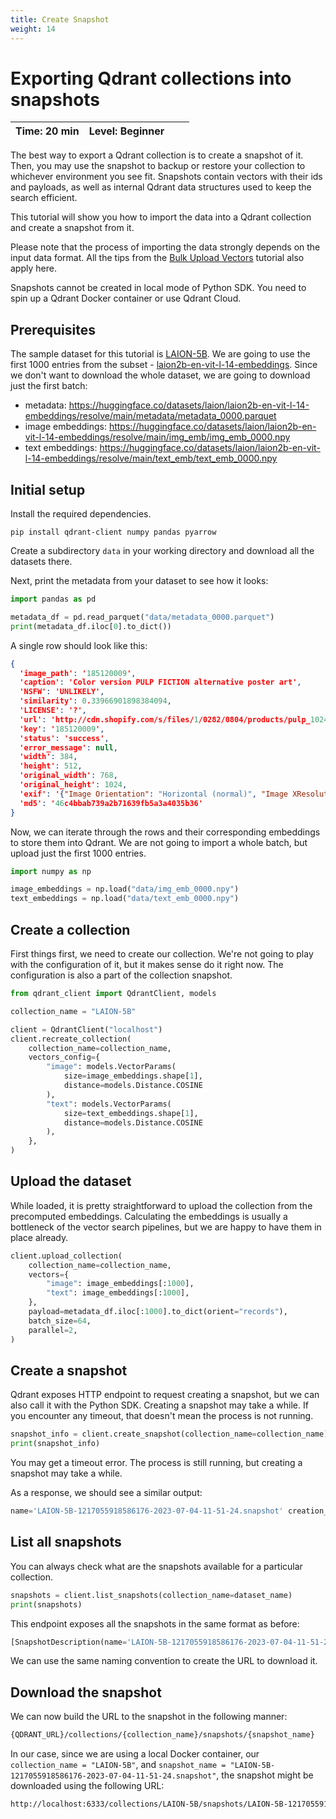```yaml
---
title: Create Snapshot
weight: 14
---
```


# Exporting Qdrant collections into snapshots

| Time: 20 min | Level: Beginner |  |    |
|--------------| ----------- | ----------- |----------- |

The best way to export a Qdrant collection is to create a snapshot of it. Then, you may use the snapshot to backup or restore your collection to whichever environment you see fit. 
Snapshots contain vectors with their ids and payloads, as well as internal Qdrant data structures used to keep the search efficient.

This tutorial will show you how to import the data into a Qdrant collection and create a snapshot from it. 

Please note that the process of importing the data strongly depends on the input data format. All the tips from the [Bulk Upload Vectors](/documentation/tutorials/bulk-upload/) tutorial also apply here.

<aside role="status">Snapshots cannot be created in local mode of Python SDK. You need to spin up a Qdrant Docker container or use Qdrant Cloud.</aside>

## Prerequisites

The sample dataset for this tutorial is [LAION-5B](https://laion.ai/blog/laion-5b/). We are going to use the first 1000 entries from the subset - [laion2b-en-vit-l-14-embeddings](https://huggingface.co/datasets/laion/laion2b-en-vit-l-14-embeddings). Since we don't want to download the whole dataset, we are going to download just the first batch:

- metadata: https://huggingface.co/datasets/laion/laion2b-en-vit-l-14-embeddings/resolve/main/metadata/metadata_0000.parquet
- image embeddings: https://huggingface.co/datasets/laion/laion2b-en-vit-l-14-embeddings/resolve/main/img_emb/img_emb_0000.npy
- text embeddings: https://huggingface.co/datasets/laion/laion2b-en-vit-l-14-embeddings/resolve/main/text_emb/text_emb_0000.npy


## Initial setup

Install the required dependencies.

```shell
pip install qdrant-client numpy pandas pyarrow
```

Create a subdirectory `data` in your working directory and download all the datasets there.

Next, print the metadata from your dataset to see how it looks:

```python
import pandas as pd

metadata_df = pd.read_parquet("data/metadata_0000.parquet")
print(metadata_df.iloc[0].to_dict())
```

A single row should look like this:

```json
{
  'image_path': '185120009', 
  'caption': 'Color version PULP FICTION alternative poster art', 
  'NSFW': 'UNLIKELY', 
  'similarity': 0.33966901898384094, 
  'LICENSE': '?', 
  'url': 'http://cdn.shopify.com/s/files/1/0282/0804/products/pulp_1024x1024.jpg?v=1474264437', 
  'key': '185120009', 
  'status': 'success', 
  'error_message': null, 
  'width': 384,
  'height': 512, 
  'original_width': 768, 
  'original_height': 1024, 
  'exif': '{"Image Orientation": "Horizontal (normal)", "Image XResolution": "100", "Image YResolution": "100", "Image ResolutionUnit": "Pixels/Inch", "Image YCbCrPositioning": "Centered", "Image ExifOffset": "102", "EXIF ExifVersion": "0210", "EXIF ComponentsConfiguration": "YCbCr", "EXIF FlashPixVersion": "0100", "EXIF ColorSpace": "Uncalibrated", "EXIF ExifImageWidth": "768", "EXIF ExifImageLength": "1024"}', 
  'md5': '46c4bbab739a2b71639fb5a3a4035b36'
}
```

Now, we can iterate through the rows and their corresponding embeddings to store them into Qdrant. We are not going to import a whole batch,
but upload just the first 1000 entries.

```python
import numpy as np

image_embeddings = np.load("data/img_emb_0000.npy")
text_embeddings = np.load("data/text_emb_0000.npy")
```

## Create a collection

First things first, we need to create our collection. We're not going to play with the configuration of it, but it makes sense do it right now. 
The configuration is also a part of the collection snapshot.

```python
from qdrant_client import QdrantClient, models

collection_name = "LAION-5B"

client = QdrantClient("localhost")
client.recreate_collection(
    collection_name=collection_name,
    vectors_config={
        "image": models.VectorParams(
            size=image_embeddings.shape[1], 
            distance=models.Distance.COSINE
        ),
        "text": models.VectorParams(
            size=text_embeddings.shape[1], 
            distance=models.Distance.COSINE
        ),
    },
)
```

## Upload the dataset

While loaded, it is pretty straightforward to upload the collection from the precomputed embeddings. Calculating the embeddings is usually
a bottleneck of the vector search pipelines, but we are happy to have them in place already.

```python
client.upload_collection(
    collection_name=collection_name,
    vectors={
        "image": image_embeddings[:1000],
        "text": image_embeddings[:1000],
    },
    payload=metadata_df.iloc[:1000].to_dict(orient="records"),
    batch_size=64,
    parallel=2,
)
```

## Create a snapshot

Qdrant exposes HTTP endpoint to request creating a snapshot, but we can also call it with the Python SDK. Creating a snapshot may take a while. If you encounter any timeout, that doesn't mean the process is not running.

```python
snapshot_info = client.create_snapshot(collection_name=collection_name)
print(snapshot_info)
```

<aside role="status">You may get a timeout error. The process is still running, but creating a snapshot may take a while.</aside>

As a response, we should see a similar output:

```python
name='LAION-5B-1217055918586176-2023-07-04-11-51-24.snapshot' creation_time='2023-07-04T11:51:25' size=74202112

```

## List all snapshots
You can always check what are the snapshots available for a particular collection.

```python
snapshots = client.list_snapshots(collection_name=dataset_name)
print(snapshots)
```

This endpoint exposes all the snapshots in the same format as before:

```python
[SnapshotDescription(name='LAION-5B-1217055918586176-2023-07-04-11-51-24.snapshot', creation_time='2023-07-04T11:51:25', size=74202112)]
```

We can use the same naming convention to create the URL to download it.

## Download the snapshot

We can now build the URL to the snapshot in the following manner:

```bash
{QDRANT_URL}/collections/{collection_name}/snapshots/{snapshot_name}
```

In our case, since we are using a local Docker container, our `collection_name = "LAION-5B"`, and `snapshot_name = "LAION-5B-1217055918586176-2023-07-04-11-51-24.snapshot"`,
the snapshot might be downloaded using the following URL:

```bash
http://localhost:6333/collections/LAION-5B/snapshots/LAION-5B-1217055918586176-2023-07-04-11-51-24.snapshot
```


